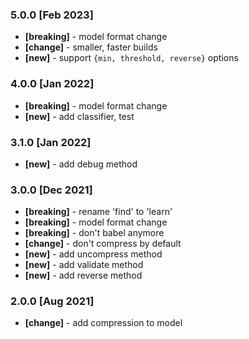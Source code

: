 
### 5.0.0 [Feb 2023]
- **[breaking]** - model format change
- **[change]** - smaller, faster builds
- **[new]** - support `{min, threshold, reverse}` options

### 4.0.0 [Jan 2022]
- **[breaking]** - model format change
- **[new]** - add classifier, test

### 3.1.0 [Jan 2022]
- **[new]** - add debug method

### 3.0.0 [Dec 2021]
- **[breaking]** - rename 'find' to 'learn'
- **[breaking]** - model format change
- **[breaking]** - don't babel anymore
- **[change]** - don't compress by default
- **[new]** - add uncompress method
- **[new]** - add validate method
- **[new]** - add reverse method

### 2.0.0 [Aug 2021]

- **[change]** - add compression to model
